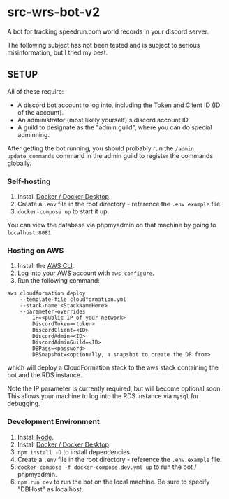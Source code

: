 # src-wrs-bot-v2
A bot for tracking speedrun.com world records in your discord server.

The following subject has not been tested and is subject to serious misinformation, but I tried my best.

## SETUP

All of these require:
- A discord bot account to log into, including the Token and Client ID (ID of the account).
- An administrator (most likely yourself)'s discord account ID.
- A guild to designate as the "admin guild", where you can do special adminning.

After getting the bot running, you should probably run the `/admin update_commands` command in the admin guild to register the commands globally.

### Self-hosting

1. Install [Docker / Docker Desktop](https://www.docker.com/products/docker-desktop/).
1. Create a `.env` file in the root directory - reference the `.env.example` file.
1. `docker-compose up` to start it up.

You can view the database via phpmyadmin on that machine by going to `localhost:8081`.

### Hosting on AWS

1. Install the [AWS CLI](https://aws.amazon.com/cli/).
1. Log into your AWS account with `aws configure`.
1. Run the following command:
```
aws cloudformation deploy
	--template-file cloudformation.yml
	--stack-name <StackNameHere>
	--parameter-overrides
		IP=<public IP of your network>
		DiscordToken=<token>
		DiscordClient=<ID>
		DiscordAdmin=<ID>
		DiscordAdminGuild=<ID>
		DBPass=<password>
		DBSnapshot=<optionally, a snapshot to create the DB from>
```

which will deploy a CloudFormation stack to the aws stack containing the bot and the RDS instance.

Note the IP parameter is currently required, but will become optional soon. This allows your machine to log into the RDS instance via `mysql` for debugging.

### Development Environment

1. Install [Node](https://nodejs.org/en/download/).
1. Install [Docker / Docker Desktop](https://www.docker.com/products/docker-desktop/).
1. `npm install -D` to install dependencies.
1. Create a `.env` file in the root directory - reference the `.env.example` file.
1. `docker-compose -f docker-compose.dev.yml up` to run the bot / phpmyadmin.
1. `npm run dev` to run the bot on the local machine. Be sure to specify "DBHost" as localhost.